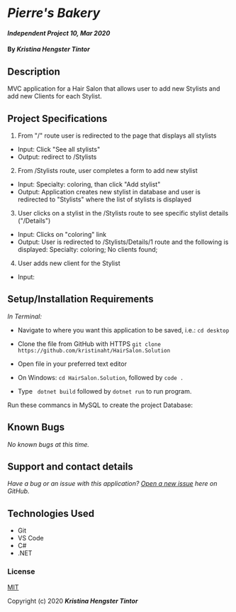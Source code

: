 # _Pierre's Bakery_

#### _Independent Project 10, Mar 2020_

#### By _**Kristina Hengster Tintor**_

## Description
MVC application for a Hair Salon that allows user to add new Stylists and add new Clients for each Stylist. 

## Project Specifications

1. From "/" route user is redirected to the page that displays all stylists
* Input: Click "See all stylists"
* Output: redirect to /Stylists

2. From /Stylists route, user completes a form to add new stylist
* Input: Specialty: coloring, than click "Add stylist"
* Output: Application creates new stylist in database and user is redirected to "Stylists" where the list of stylists is displayed

3. User clicks on a stylist in the /Stylists route to see specific stylist details ("/Details") 
* Input: Clicks on "coloring" link
* Output: User is redirected to /Stylists/Details/1 route and the following is displayed: Specialty: coloring; No clients found;

4. User adds new client for the Stylist
* Input: 


## Setup/Installation Requirements

_In Terminal:_

* Navigate to where you want this application to be saved, i.e.:
```cd desktop```
* Clone the file from GitHub with HTTPS
```git clone https://github.com/kristinaht/HairSalon.Solution```
* Open file in your preferred text editor

* On Windows: ```cd HairSalon.Solution```, followed by ```code .```
* Type ``` dotnet build``` followed by ```dotnet run``` to run program.

Run these commancs in MySQL to create the project Database:





## Known Bugs

_No known bugs at this time._

## Support and contact details

_Have a bug or an issue with this application? [Open a new issue](https://github.com/kristinaht/BakeryVendors.Solution) here on GitHub._

## Technologies Used

* Git
* VS Code
* C#
* .NET

### License

[MIT](https://choosealicense.com/licenses/mit/)

Copyright (c) 2020 **_Kristina Hengster Tintor_**